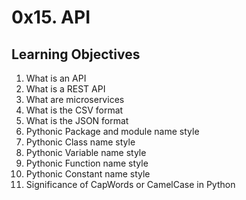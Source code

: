 # 0x15. API

## Learning Objectives

1. What is an API
2. What is a REST API
3. What are microservices
4. What is the CSV format
5. What is the JSON format
6. Pythonic Package and module name style
7. Pythonic Class name style
8. Pythonic Variable name style
9. Pythonic Function name style
10. Pythonic Constant name style
11. Significance of CapWords or CamelCase in Python
